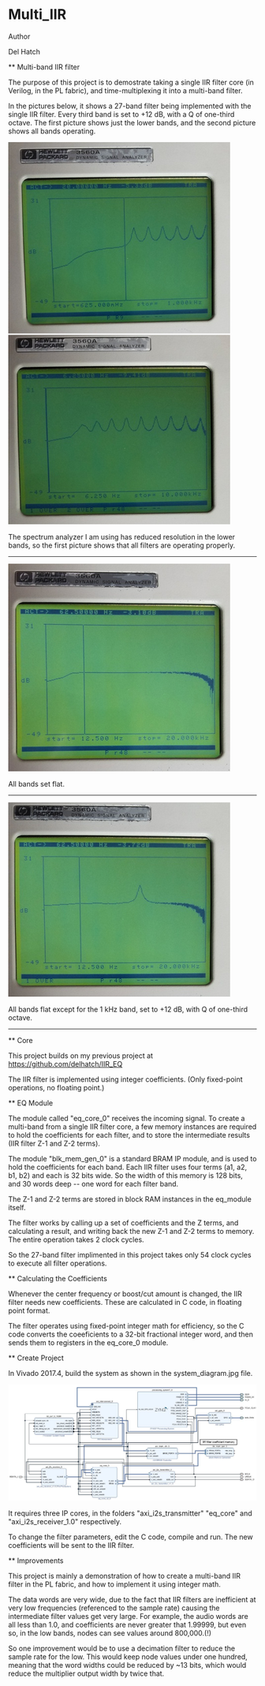 # Multi_IIR

Author

Del Hatch

** Multi-band IIR filter

The purpose of this project is to demostrate taking a single IIR filter core (in Verilog, in the PL fabric), and time-multiplexing it into a multi-band filter.

In the pictures below, it shows a 27-band filter being implemented with the single IIR filter. Every third band is set to +12 dB, with a Q of one-third octave. The first picture shows just the lower bands, and the second picture shows all bands operating.

![screenshot](https://github.com/delhatch/Multi_IIR/blob/master/low.jpg)
![screenshot](https://github.com/delhatch/Multi_IIR/blob/master/peaks.jpg)

The spectrum analyzer I am using has reduced resolution in the lower bands, so the first picture shows that all filters are operating properly.

-----------------------------------------------------

![screenshot](https://github.com/delhatch/Multi_IIR/blob/master/flat.jpg)

All bands set flat.

-----------------------------------------------------

![screenshot](https://github.com/delhatch/Multi_IIR/blob/master/1k.jpg)

All bands flat except for the 1 kHz band, set to +12 dB, with Q of one-third octave.

-----------------------------------------------------

** Core

This project builds on my previous project at https://github.com/delhatch/IIR_EQ

The IIR filter is implemented using integer coefficients. (Only fixed-point operations, no floating point.)

** EQ Module

The module called "eq_core_0" receives the incoming signal. To create a multi-band from a single IIR filter core, a few memory instances are required to hold the coefficients for each filter, and to store the intermediate results (IIR filter Z-1 and Z-2 terms).

The module "blk_mem_gen_0" is a standard BRAM IP module, and is used to hold the coefficients for each band. Each IIR filter uses four terms (a1, a2, b1, b2) and each is 32 bits wide. So the width of this memory is 128 bits, and 30 words deep -- one word for each filter band.

The Z-1 and Z-2 terms are stored in block RAM instances in the eq_module itself.

The filter works by calling up a set of coefficients and the Z terms, and calculating a result, and writing back the new Z-1 and Z-2 terms to memory. The entire operation takes 2 clock cycles.

So the 27-band filter implimented in this project takes only 54 clock cycles to execute all filter operations.

** Calculating the Coefficients

Whenever the center frequency or boost/cut amount is changed, the IIR filter needs new coefficients. These are calculated in C code, in floating point format.

The filter operates using fixed-point integer math for efficiency, so the C code converts the coeeficients to a 32-bit fractional integer word, and then sends them to registers in the eq_core_0 module.

** Create Project

In Vivado 2017.4, build the system as shown in the system_diagram.jpg file.

![system diagram](https://github.com/delhatch/Multi_IIR/blob/master/system_architecture.JPG)

It requires three IP cores, in the folders "axi_i2s_transmitter" "eq_core" and "axi_i2s_receiver_1.0" respectively.

To change the filter parameters, edit the C code, compile and run. The new coefficients will be sent to the IIR filter.

** Improvements

This project is mainly a demonstration of how to create a multi-band IIR filter in the PL fabric, and how to implement it using integer math.

The data words are very wide, due to the fact that IIR filters are inefficient at very low frequencies (referenced to the sample rate) causing the intermediate filter values get very large. For example, the audio words are all less than 1.0, and coefficients are never greater that 1.99999, but even so, in the low bands, nodes can see values around 800,000.(!)

So one improvement would be to use a decimation filter to reduce the sample rate for the low. This would keep node values under one hundred, meaning that the word widths could be reduced by ~13 bits, which would reduce the multiplier output width by twice that.





